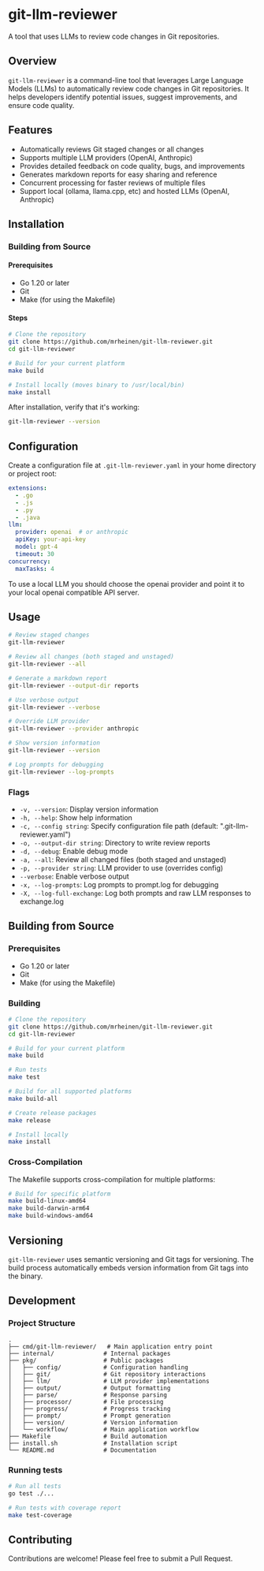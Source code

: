 # git-llm-reviewer

A tool that uses LLMs to review code changes in Git repositories.

## Overview

`git-llm-reviewer` is a command-line tool that leverages Large Language Models (LLMs) to automatically review code changes in Git repositories. It helps developers identify potential issues, suggest improvements, and ensure code quality.

## Features

- Automatically reviews Git staged changes or all changes
- Supports multiple LLM providers (OpenAI, Anthropic)
- Provides detailed feedback on code quality, bugs, and improvements
- Generates markdown reports for easy sharing and reference
- Concurrent processing for faster reviews of multiple files
- Support local (ollama, llama.cpp, etc) and hosted LLMs (OpenAI, Anthropic)

## Installation

### Building from Source

#### Prerequisites

- Go 1.20 or later
- Git
- Make (for using the Makefile)

#### Steps

```bash
# Clone the repository
git clone https://github.com/mrheinen/git-llm-reviewer.git
cd git-llm-reviewer

# Build for your current platform
make build

# Install locally (moves binary to /usr/local/bin)
make install
```

After installation, verify that it's working:

```bash
git-llm-reviewer --version
```

## Configuration

Create a configuration file at `.git-llm-reviewer.yaml` in your home directory or project root:

```yaml
extensions:
  - .go
  - .js
  - .py
  - .java
llm:
  provider: openai  # or anthropic
  apiKey: your-api-key
  model: gpt-4
  timeout: 30
concurrency:
  maxTasks: 4
```

To use a local LLM you should choose the openai provider and point it to your local openai compatible API server.

## Usage

```bash
# Review staged changes
git-llm-reviewer

# Review all changes (both staged and unstaged)
git-llm-reviewer --all

# Generate a markdown report
git-llm-reviewer --output-dir reports

# Use verbose output
git-llm-reviewer --verbose

# Override LLM provider
git-llm-reviewer --provider anthropic

# Show version information
git-llm-reviewer --version

# Log prompts for debugging
git-llm-reviewer --log-prompts
```

### Flags

- `-v, --version`: Display version information
- `-h, --help`: Show help information
- `-c, --config string`: Specify configuration file path (default: ".git-llm-reviewer.yaml")
- `-o, --output-dir string`: Directory to write review reports
- `-d, --debug`: Enable debug mode
- `-a, --all`: Review all changed files (both staged and unstaged)
- `-p, --provider string`: LLM provider to use (overrides config)
- `--verbose`: Enable verbose output
- `-x, --log-prompts`: Log prompts to prompt.log for debugging
- `-X, --log-full-exchange`: Log both prompts and raw LLM responses to exchange.log

## Building from Source

### Prerequisites

- Go 1.20 or later
- Git
- Make (for using the Makefile)

### Building

```bash
# Clone the repository
git clone https://github.com/mrheinen/git-llm-reviewer.git
cd git-llm-reviewer

# Build for your current platform
make build

# Run tests
make test

# Build for all supported platforms
make build-all

# Create release packages
make release

# Install locally
make install
```

### Cross-Compilation

The Makefile supports cross-compilation for multiple platforms:

```bash
# Build for specific platform
make build-linux-amd64
make build-darwin-arm64
make build-windows-amd64
```

## Versioning

`git-llm-reviewer` uses semantic versioning and Git tags for versioning. The build process automatically embeds version information from Git tags into the binary.

## Development

### Project Structure

```
.
├── cmd/git-llm-reviewer/   # Main application entry point
├── internal/              # Internal packages
├── pkg/                   # Public packages
│   ├── config/            # Configuration handling
│   ├── git/               # Git repository interactions
│   ├── llm/               # LLM provider implementations
│   ├── output/            # Output formatting
│   ├── parse/             # Response parsing
│   ├── processor/         # File processing
│   ├── progress/          # Progress tracking
│   ├── prompt/            # Prompt generation
│   ├── version/           # Version information
│   └── workflow/          # Main application workflow
├── Makefile               # Build automation
├── install.sh             # Installation script
└── README.md              # Documentation
```

### Running tests

```bash
# Run all tests
go test ./...

# Run tests with coverage report
make test-coverage
```

## Contributing

Contributions are welcome! Please feel free to submit a Pull Request.
